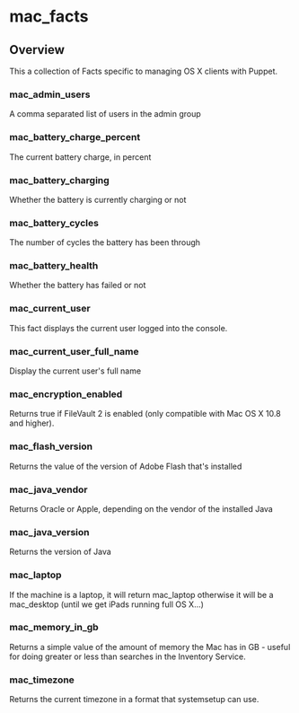 # mac_facts

## Overview

This a collection of Facts specific to managing OS X clients with Puppet.

### mac_admin_users

A comma separated list of users in the admin group

### mac_battery_charge_percent

The current battery charge, in percent

### mac_battery_charging

Whether the battery is currently charging or not

### mac_battery_cycles

The number of cycles the battery has been through

### mac_battery_health

Whether the battery has failed or not

### mac_current_user

This fact displays the current user logged into the console.

### mac_current_user_full_name

Display the current user's full name

### mac_encryption_enabled

Returns true if FileVault 2 is enabled (only compatible with Mac OS X 10.8 and higher).

### mac_flash_version

Returns the value of the version of Adobe Flash that's installed

### mac_java_vendor

Returns Oracle or Apple, depending on the vendor of the installed Java

### mac_java_version

Returns the version of Java

### mac_laptop

If the machine is a laptop, it will return mac_laptop otherwise it will be a mac_desktop (until we get iPads running full OS X...)

### mac_memory_in_gb

Returns a simple value of the amount of memory the Mac has in GB - useful for doing greater or less than searches in the Inventory Service.

### mac_timezone

Returns the current timezone in a format that systemsetup can use.
